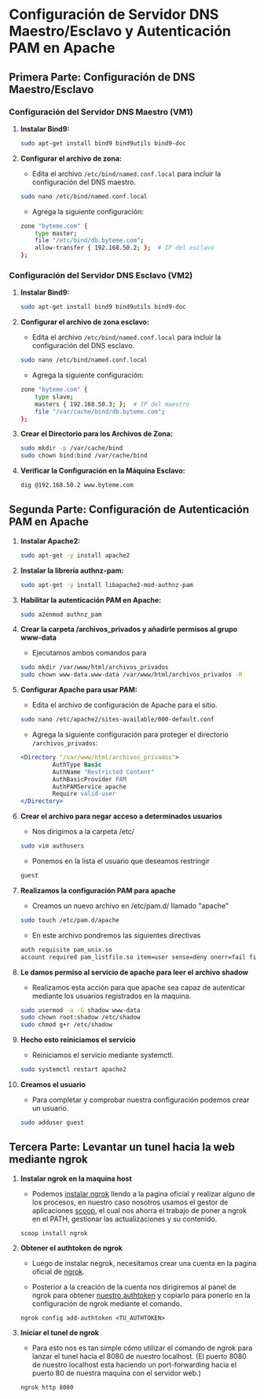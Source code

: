 # Configuración de Servidor DNS Maestro/Esclavo y Autenticación PAM en Apache

## Primera Parte: Configuración de DNS Maestro/Esclavo

### Configuración del Servidor DNS Maestro (VM1)

1. **Instalar Bind9:**

   ```bash
   sudo apt-get install bind9 bind9utils bind9-doc
   ```

2. **Configurar el archivo de zona:**

   - Edita el archivo `/etc/bind/named.conf.local` para incluir la configuración del DNS maestro.

   ```bash
   sudo nano /etc/bind/named.conf.local
   ```

   - Agrega la siguiente configuración:

   ```bash
   zone "byteme.com" {
       type master;
       file "/etc/bind/db.byteme.com";
       allow-transfer { 192.168.50.2; };  # IP del esclavo
   };
   ```

### Configuración del Servidor DNS Esclavo (VM2)

1. **Instalar Bind9:**

   ```bash
   sudo apt-get install bind9 bind9utils bind9-doc
   ```

2. **Configurar el archivo de zona esclavo:**

   - Edita el archivo `/etc/bind/named.conf.local` para incluir la configuración del DNS esclavo.

   ```bash
   sudo nano /etc/bind/named.conf.local
   ```

   - Agrega la siguiente configuración:

   ```bash
   zone "byteme.com" {
       type slave;
       masters { 192.168.50.3; };  # IP del maestro
       file "/var/cache/bind/db.byteme.com";
   };
   ```

3. **Crear el Directorio para los Archivos de Zona:**

   ```bash
   sudo mkdir -p /var/cache/bind
   sudo chown bind:bind /var/cache/bind
   ```

4. **Verificar la Configuración en la Máquina Esclavo:**
   ```bash
   dig @192.168.50.2 www.byteme.com
   ```

## Segunda Parte: Configuración de Autenticación PAM en Apache

1. **Instalar Apache2:**

   ```bash
   sudo apt-get -y install apache2
   ```

2. **Instalar la librería authnz-pam:**

   ```bash
   sudo apt-get -y install libapache2-mod-authnz-pam
   ```

3. **Habilitar la autenticación PAM en Apache:**

   ```bash
   sudo a2enmod authnz_pam
   ```

4. **Crear la carpeta /archivos_privados y añadirle permisos al grupo www-data**

   - Ejecutamos ambos comandos para

   ```bash
   sudo mkdir /var/www/html/archivos_privados
   sudo chown www-data.www-data /var/www/html/archivos_privados -R
   ```

5. **Configurar Apache para usar PAM:**

   - Edita el archivo de configuración de Apache para el sitio.

   ```bash
   sudo nano /etc/apache2/sites-available/000-default.conf
   ```

   - Agrega la siguiente configuración para proteger el directorio `/archivos_privados`:

   ```apache
   <Directory "/var/www/html/archivos_privados">
            AuthType Basic
            AuthName "Restricted Content"
            AuthBasicProvider PAM
            AuthPAMService apache
            Require valid-user
   </Directory>
   ```

6. **Crear el archivo para negar acceso a determinados usuarios**

   - Nos dirigimos a la carpeta /etc/

   ```bash
   sudo vim authusers
   ```

   - Ponemos en la lista el usuario que deseamos restringir

   ```txt
   guest
   ```

7. **Realizamos la configuración PAM para apache**

   - Creamos un nuevo archivo en /etc/pam.d/ llamado "apache"

   ```bash
   sudo touch /etc/pam.d/apache
   ```

   - En este archivo pondremos las siguientes directivas

   ```txt
   auth requisite pam_unix.so
   account required pam_listfile.so item=user sense=deny onerr=fail file=/etc/authusers
   ```

8. **Le damos permiso al servicio de apache para leer el archivo shadow**

   - Realizamos esta acción para que apache sea capaz de autenticar mediante los usuarios registrados en la maquina.

   ```bash
   sudo usermod -a -G shadow www-data
   sudo chown root:shadow /etc/shadow
   sudo chmod g+r /etc/shadow
   ```

9. **Hecho esto reiniciamos el servicio**

   - Reiniciamos el servicio mediante systemctl.

   ```bash
   sudo systemctl restart apache2
   ```

9. **Creamos el usuario**

   - Para completar y comprobar nuestra configuración podemos crear un usuario.
   
   ```bash
   sudo adduser guest
   ```

## Tercera Parte: Levantar un tunel hacia la web mediante ngrok

1. **Instalar ngrok en la maquina host**

   - Podemos [instalar ngrok](https://ngrok.com/download) llendo a la pagina oficial y realizar alguno de los procesos, en nuestro caso nosotros usamos el gestor de aplicaciones [scoop](https://scoop.sh/), el cual nos ahorra el trabajo de poner a ngrok en el PATH, gestionar las actualizaciones y su contenido.

   ```pwsh
   scoop install ngrok
   ```

2. **Obtener el authtoken de ngrok**

   - Luego de instalar negrok, necesitamos crear una cuenta en la pagina oficial de [ngrok](https://ngrok.com/).

   - Posterior a la creación de la cuenta nos dirigiremos al panel de ngrok para obtener [nuestro authtoken](https://dashboard.ngrok.com/get-started/your-authtoken) y copiarlo para ponerlo en la configuración de ngrok mediante el comando.

   ```pwsh
   ngrok config add-authtoken <TU_AUTHTOKEN>
   ```

3. **Iniciar el tunel de ngrok**

   - Para esto nos es tan simple cómo utilizar el comando de ngrok para lanzar el tunel hacia el 8080 de nuestro localhost. (El puerto 8080 de nuestro localhost esta haciendo un port-forwarding hacia el puerto 80 de nuestra maquina con el servidor web.)
   
   ```pwsh
   ngrok http 8080
   ```
